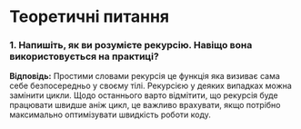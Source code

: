 # **Теоретичні питання**

### **1. Напишіть, як ви розумієте рекурсію. Навіщо вона використовується на практиці?**

**Відповідь:**
Простими словами рекурсія це функція яка визиває сама себе безпосередньо у своєму тілі.
Рекурсією у деяких випадках можна замінити цикли. Щодо останнього варто відмітити, що рекурсія буде працювати швидше аніж цикл, це важливо врахувати, якщо потрібно максимально оптимізувати швидкість роботи коду.
